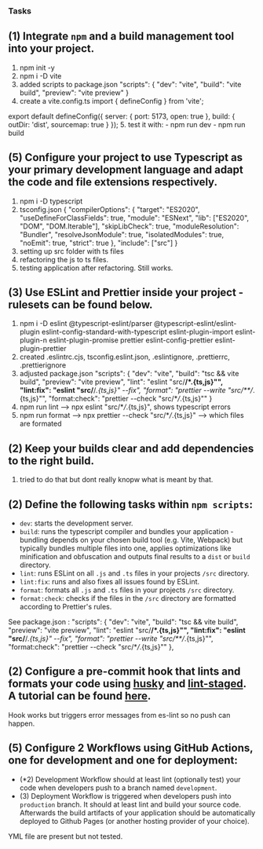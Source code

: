 ### Tasks

## (1) Integrate `npm` and a build management tool into your project.

1.  npm init -y
2.  npm i -D vite
3.  added scripts to package.json
    "scripts": {
    "dev": "vite",
    "build": "vite build",
    "preview": "vite preview"
    }
4.  create a vite.config.ts
    import { defineConfig } from 'vite';

export default defineConfig({
server: { port: 5173, open: true },
build: { outDir: 'dist', sourcemap: true }
}); 5. test it with: - npm run dev - npm run build

## (5) Configure your project to use Typescript as your primary development language and adapt the code and file extensions respectively.

1. npm i -D typescript
2. tsconfig.json
   {
   "compilerOptions": {
   "target": "ES2020",
   "useDefineForClassFields": true,
   "module": "ESNext",
   "lib": ["ES2020", "DOM", "DOM.Iterable"],
   "skipLibCheck": true,
   "moduleResolution": "Bundler",
   "resolveJsonModule": true,
   "isolatedModules": true,
   "noEmit": true,
   "strict": true
   },
   "include": ["src"]
   }
3. setting up src folder with ts files
4. refactoring the js to ts files.
5. testing application after refactoring. Still works.

## (3) Use ESLint and Prettier inside your project - rulesets can be found below.

1. npm i -D eslint @typescript-eslint/parser @typescript-eslint/eslint-plugin eslint-config-standard-with-typescript eslint-plugin-import eslint-plugin-n eslint-plugin-promise prettier eslint-config-prettier eslint-plugin-prettier
2. created .eslintrc.cjs, tsconfig.eslint.json, .eslintignore, .prettierrc, .prettierignore
3. adjusted package.json
   "scripts": {
   "dev": "vite",
   "build": "tsc && vite build",
   "preview": "vite preview",
   "lint": "eslint \"src/**/\*.{ts,js}\"",
   "lint:fix": "eslint \"src/**/_.{ts,js}\" --fix",
   "format": "prettier --write \"src/\*\*/_.{ts,js}\"",
   "format:check": "prettier --check \"src/\*_/_.{ts,js}\""
   }
4. npm run lint --> npx eslint \"src/\*_/_.{ts,js}\", shows typescript errors
5. npm run format --> npx prettier --check "src/\*_/_.{ts,js}" --> which files are formated

## (2) Keep your builds clear and add dependencies to the right build.

1. tried to do that but dont really knopw what is meant by that.

## (2) Define the following tasks within `npm scripts`:

- `dev`: starts the development server.
- `build`: runs the typescript compiler and bundles your application - bundling depends on your chosen build tool (e.g. Vite, Webpack) but typically bundles multiple files into one, applies optimizations like minification and obfuscation and outputs final results to a `dist` or `build` directory.
- `lint`: runs ESLint on all `.js` and `.ts` files in your projects `/src` directory.
- `lint:fix`: runs and also fixes all issues found by ESLint.
- `format`: formats all `.js` and `.ts` files in your projects `/src` directory.
- `format:check`: checks if the files in the `/src` directory are formatted according to Prettier's rules.

See package.json :
"scripts": {
"dev": "vite",
"build": "tsc && vite build",
"preview": "vite preview",
"lint": "eslint \"src/**/\*.{ts,js}\"",
"lint:fix": "eslint \"src/**/_.{ts,js}\" --fix",
"format": "prettier --write \"src/\*\*/_.{ts,js}\"",
"format:check": "prettier --check \"src/\*_/_.{ts,js}\""
},

## (2) Configure a pre-commit hook that lints and formats your code using [husky](https://typicode.github.io/husky/) and [lint-staged](https://github.com/lint-staged/lint-staged). A tutorial can be found [here](https://dev.to/shashwatnautiyal/complete-guide-to-eslint-prettier-husky-and-lint-staged-fh9).

Hook works but triggers error messages from es-lint so no push can happen.

## (5) Configure **2 Workflows** using GitHub Actions, one for development and one for deployment:

- (\*2) Development Workflow should at least lint (optionally test) your code when developers push to a branch named `development`.
- (3) Deployment Workflow is triggered when developers push into `production` branch. It should at least lint and build your source code. Afterwards the build artifacts of your application should be automatically deployed to Github Pages (or another hosting provider of your choice).

YML file are present but not tested.
